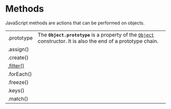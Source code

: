 # Methods

JavaScript methods are actions that can be performed on objects.

|  |  |
| :--- | :--- |
| .prototype | The **`Object.prototype`** is a property of the [`Object`](https://developer.mozilla.org/en-US/docs/Web/JavaScript/Reference/Global_Objects/Object) constructor. It is also the end of a prototype chain. |
| .assign\(\) |  |
| .create\(\) |  |
| [.filter\(\)](https://medium.com/better-programming/javascript-tips-1-the-filter-method-for-object-properties-a2d6869b5127) |  |
| .forEach\(\) |  |
| .freeze\(\) |  |
| .keys\(\) |  |
| .match\(\) |  |

